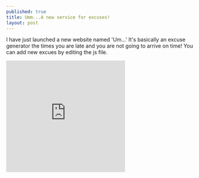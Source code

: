 ```yaml
---
published: true
title: Umm...A new service for excuses!
layout: post
---
```

I have just launched a new website named 'Um...' It's basically an excuse generator the times you are late and you are not going to arrive on time! You can add new excues by editing the js file. 

<iframe name="my_target_area" src="Http://adelr.ir/um" frameborder="0" width="320" height="300"></iframe>